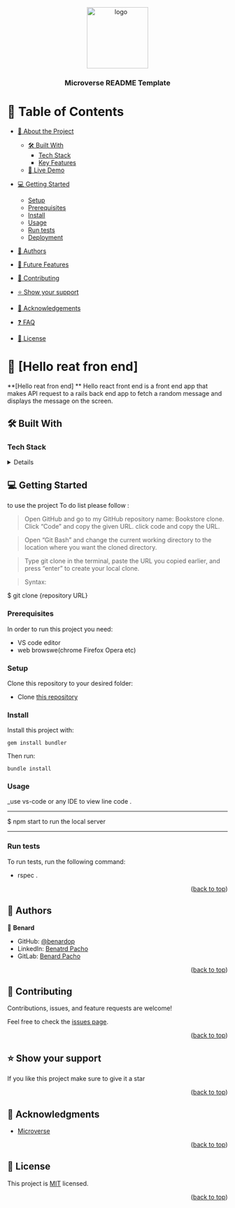 <div align="center">

  <img src="https://user-images.githubusercontent.com/86778388/205303614-88ade5ae-47bf-412a-944d-be2fc6667594.png" alt="logo" width="140"  height="auto" />
  <br/>


  <h3><b>Microverse README Template</b></h3>

</div>

<!-- TABLE OF CONTENTS -->

# 📗 Table of Contents

- [📖 About the Project](#about-project)

  - [🛠 Built With](#built-with)
    - [Tech Stack](#tech-stack)
    - [Key Features](#key-features)
  - [🚀 Live Demo](#live-demo)
- [💻 Getting Started](#getting-started)
  - [Setup](#setup)
  - [Prerequisites](#prerequisites)
  - [Install](#install)
  - [Usage](#usage)
  - [Run tests](#run-tests)
  - [Deployment](#triangular_flag_on_post-deployment)
- [👥 Authors](#authors)
- [🔭 Future Features](#future-features)
- [🤝 Contributing](#contributing)
- [⭐️ Show your support](#support)
- [🙏 Acknowledgements](#acknowledgements)
- [❓ FAQ](#faq)
- [📝 License](#license)

<!-- PROJECT DESCRIPTION -->

# 📖 [Hello reat fron end] <a name="about-project"></a>

**[Hello reat fron end] ** Hello react front end is a front end app that makes API request to a rails back end app to fetch a random message and displays the message on the screen.

### 

## 🛠 Built With <a name="built-with"></a>

### Tech Stack <a name="tech-stack"></a>

<details>
  
  <ul>
    <li><a href="https://reactjs.org/">React</a></li>
    <li><a href="https://redux.js.org/">Redux</a></li>
  </ul>
</details>





<!-- GETTING STARTED -->

## 💻 Getting Started <a name="getting-started"></a>

to use the project To do list please follow :

> Open GitHub and go to my GitHub repository name: Bookstore clone.
> Click “Code” and copy the given URL.
> click code and copy the URL.



> Open “Git Bash” and change the current working directory to the location where you want the cloned directory.

> Type git clone in the terminal, paste the URL you copied earlier, and press “enter” to create your local clone.

> Syntax:

$ git clone {repository URL}




### Prerequisites

In order to run this project you need:
* VS code editor
* web browswe(chrome Firefox Opera etc)

### Setup

Clone this repository to your desired folder:
- Clone [this repository](https://github.com/benardop/hello-reat-front-end.git)


### Install

Install this project with:
  ```
  gem install bundler
  ```
  Then run:
  ```
  bundle install
  ```
### Usage

\_use vs-code or any IDE to view line code .

---

$ npm start to run the local server

---

### Run tests

To run tests, run the following command:

- rspec .

<p align="right">(<a href="#readme-top">back to top</a>)</p>

<!-- AUTHORS -->

## 👥 Authors <a name="authors"></a>

👤 **Benard**

- GitHub: [@benardop](https://github.com/yasinabdmahmood)
- LinkedIn: [Benatrd Pacho](https://www.linkedin.com/in/benardpacho/)
- GitLab: [Benard Pacho](https://gitlab.com/benardop)

<p align="right">(<a href="#readme-top">back to top</a>)</p>

<!-- CONTRIBUTING -->

## 🤝 Contributing <a name="contributing"></a>

Contributions, issues, and feature requests are welcome!

Feel free to check the [issues page](../../issues/).

<p align="right">(<a href="#readme-top">back to top</a>)</p>

<!-- SUPPORT -->

## ⭐️ Show your support <a name="support"></a>

If you like this project make sure to give it a star

<p align="right">(<a href="#readme-top">back to top</a>)</p>

<!-- ACKNOWLEDGEMENTS -->

## 🙏 Acknowledgments <a name="acknowledgements"></a>

- [Microverse](https://www.microverse.org/)

<p align="right">(<a href="#readme-top">back to top</a>)</p>

<!-- LICENSE -->

## 📝 License <a name="license"></a>

This project is [MIT](./LICENSE) licensed.

<p align="right">(<a href="#readme-top">back to top</a>)</p>
